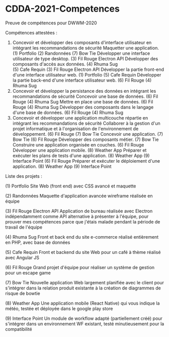 # CDDA-2021-Competences
Preuve de compétences pour DWWM-2020

Compétences attestées :

1. Concevoir et développer des composants d'interface utilisateur en intégrant les recommandations de sécurité
	Maquetter une application.
		(1) Portfolio
		(2) Randonnées
		(7) Bow Tie
	Développer une interface utilisateur de type desktop.
		(3) Fil Rouge Electron API
	Développer des composants d'accès aux données.
		(4) Rhuma Sug	
		(5) Cafe Requin	
		(3) Fil Rouge Electron API
	Développer la partie front-end d'une interface utilisateur web.
		(1) Portfolio
		(5) Cafe Requin
	Développer la partie back-end d'une interface utilisateur web.
		(6) Fil Rouge
		(4) Rhuma Sug
2. Concevoir et développer la persistance des données en intégrant les recommandations de sécurité
	Concevoir une base de données.
		(6) Fil Rouge 
		(4) Rhuma Sug
	Mettre en place une base de données.
		(6) Fil Rouge 
		(4) Rhuma Sug
	Développer des composants dans le langage d'une base de données.
		(6) Fil Rouge 
		(4) Rhuma Sug
3. Concevoir et développer une application multicouche répartie en intégrant les recommandations de sécurité
	Collaborer à la gestion d'un projet informatique et à l'organisation de l'environnement de développement.
		(6) Fil Rouge
		(7) Bow Tie
	Concevoir une application.
		(7) Bow Tie
		(6) Fil Rouge
	Développer des composants métier.
		(7) Bow Tie
	Construire une application organisée en couches.
		(6) Fil Rouge
	Développer une application mobile.
		(8) Weather App
	Préparer et exécuter les plans de tests d'une application.
		(8) Weather App
		(9) Interface Point
		(6) Fil Rouge
	Préparer et exécuter le déploiement d'une application.
		(8) Weather App
		(9) Interface Point

Liste des projets :

(1) Portfolio
	Site Web (front end) avec CSS avancé et maquette

(2) Randonnées
	Maquette d'application avancée wireframe réalisée en équipe

(3) Fil Rouge Electron API
	Application de bureau réalisée avec Electron indépendamment comme API alternative à présenter à l'équipe, pour prouver mes compétences parce que j'étais malade pendant la période de travail de l'équipe

(4) Rhuma Sug
	Front et back end du site e-commerce réalisé entièrement en PHP, avec base de données

(5) Cafe Requin
	Front et backend du site Web pour un café à thème réalisé avec Angular JS

(6) Fil Rouge
	Grand projet d'équipe pour réaliser un système de gestion pour un escape game

(7) Bow Tie
	Nouvelle application Web largement planifiée avec le client pour s'intégrer dans la relation produit existante à la création de diagrammes de risque de bowtie

(8) Weather App
	Une application mobile (React Native) qui vous indique la météo, testée et déployée dans le google play store

(9) Interface Point
	Un module de workflow adapté (partiellement créé) pour s'intégrer dans un environnement WF existant, testé minutieusement pour la compatibilité
